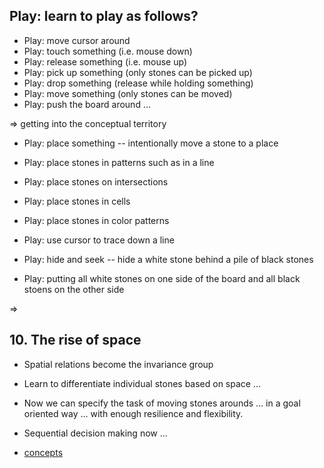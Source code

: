 ## Play: learn to play as follows?

- Play: move cursor around
- Play: touch something (i.e. mouse down)
- Play: release something (i.e. mouse up)
- Play: pick up something (only stones can be picked up)
- Play: drop something (release while holding something)
- Play: move something (only stones can be moved)
- Play: push the board around ...

=> getting into the conceptual territory

- Play: place something -- intentionally move a stone to a place
- Play: place stones in patterns such as in a line
- Play: place stones on intersections
- Play: place stones in cells
- Play: place stones in color patterns

- Play: use cursor to trace down a line
- Play: hide and seek -- hide a white stone behind a pile of black stones
- Play: putting all white stones on one side of the board and all black stoens on the other side

=> 

## 10. The rise of space

- Spatial relations become the invariance group

- Learn to differentiate individual stones based on space ...

- Now we can specify the task of moving stones arounds ... in a goal oriented way ... with enough resilience and flexibility.
- Sequential decision making now ...

- [concepts](concepts.md)


